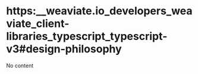 # https:\_\_weaviate.io_developers_weaviate_client-libraries_typescript_typescript-v3#design-philosophy

No content
